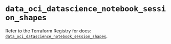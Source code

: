 # `data_oci_datascience_notebook_session_shapes`

Refer to the Terraform Registry for docs: [`data_oci_datascience_notebook_session_shapes`](https://registry.terraform.io/providers/oracle/oci/6.18.0/docs/data-sources/datascience_notebook_session_shapes).
